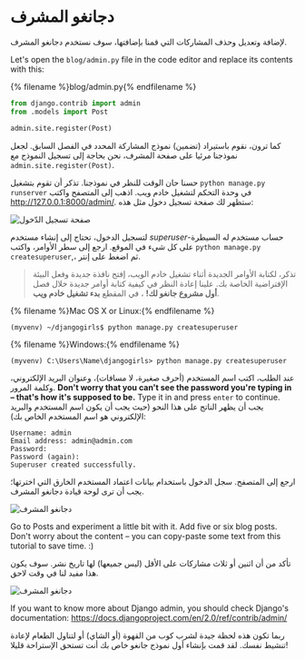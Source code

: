 # دجانغو المشرف

لإضافة وتعديل وحذف المشاركات التي قمنا بإضافتها، سوف نستخدم دجانغو المشرف.

Let's open the `blog/admin.py` file in the code editor and replace its contents with this:

{% filename %}blog/admin.py{% endfilename %}

```python
from django.contrib import admin
from .models import Post

admin.site.register(Post)
```

كما ترون، نقوم باستيراد (تضمين) نموذج المشاركة المحدد في الفصل السابق. لجعل نموذجنا مرئيا على صفحة المشرف، نحن بحاجة إلى تسجيل النموذج مع `admin.site.register(Post)`.

حسنا حان الوقت للنظر في نموذجنا. تذكر أن تقوم بتشغيل `python manage.py runserver` في وحدة التحكم لتشغيل خادم ويب. اذهب إلى المتصفح واكتب http://127.0.0.1:8000/admin/. ستظهر لك صفحة تسجيل دخول مثل هذه:

![صفحة تسجيل الدّخول](images/login_page2.png)

لتسجيل الدخول، تحتاج إلى إنشاء مستخدم *superuser*-حساب مستخدم له السيطرة على كل شيء في الموقع. ارجع إلى سطر الأوامر، واكتب `python manage.py createsuperuser`,، ثم اضغط على إنتر.

> تذكر، لكتابة الأوامر الجديدة أثناء تشغيل خادم الويب، إفتح نافذة جديدة وفعل البيئة الإفتراضية الخاصة بك. علينا إعادة النظر في كيفية كتابة أوامر جديدة خلال فصل **أول مشروع جانغو لك!** ، في المقطع **بدء تشغيل خادم ويب**.

{% filename %}Mac OS X or Linux:{% endfilename %}

    (myvenv) ~/djangogirls$ python manage.py createsuperuser
    

{% filename %}Windows:{% endfilename %}

    (myvenv) C:\Users\Name\djangogirls> python manage.py createsuperuser
    

عند الطلب، اكتب اسم المستخدم (أحرف صغيرة، لا مسافات)، وعنوان البريد الإلكتروني، وكلمة المرور. **Don't worry that you can't see the password you're typing in – that's how it's supposed to be.** Type it in and press `enter` to continue. يجب أن يظهر الناتج على هذا النحو (حيث يجب أن يكون اسم المستخدم والبريد الإلكتروني هو اسم المستخدم الخاص بك):

    Username: admin
    Email address: admin@admin.com
    Password:
    Password (again):
    Superuser created successfully.
    

ارجع إلى المتصفح. سجل الدخول باستخدام بيانات اعتماد المستخدم الخارق التي اخترتها؛ يجب أن ترى لوحة قيادة دجانغو المشرف.

![دجانغو المشرف](images/django_admin3.png)

Go to Posts and experiment a little bit with it. Add five or six blog posts. Don't worry about the content – you can copy-paste some text from this tutorial to save time. :)

تأكد من أن اثنين أو ثلاث مشاركات على الأقل (ليس جميعها) لها تاريخ نشر. سوف يكون هذا مفيد لنا في وقت لاحق.

![دجانغو المشرف](images/edit_post3.png)

If you want to know more about Django admin, you should check Django's documentation: https://docs.djangoproject.com/en/2.0/ref/contrib/admin/

ربما تكون هذه لحظة جيدة لشرب كوب من القهوة (أو الشاي) أو لتناول الطعام لإعادة تنشيط نفسك. لقد قمت بإنشاء أول نموذج جانغو خاص بك أنت تستحق الإستراحة قليلا!